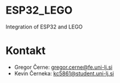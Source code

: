 # ESP32_LEGO
Integration of ESP32 and LEGO

# Kontakt
 * Gregor Černe: gregor.cerne@fe.uni-lj.si
 * Kevin Černeka: kc5861@student.uni-lj.si